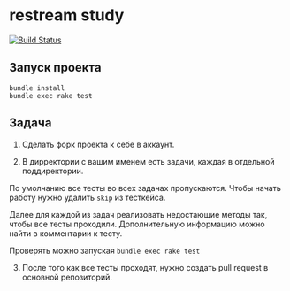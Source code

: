 # restream study

[![Build Status](https://travis-ci.org/Restream/study.svg?branch=master)](https://travis-ci.org/Restream/study)

## Запуск проекта

```
bundle install
bundle exec rake test
```

## Задача

1. Сделать форк проекта к себе в аккаунт.

2. В дирректории с вашим именем есть задачи, каждая в отдельной поддиректории.

  По умолчанию все тесты во всех задачах пропускаются. Чтобы начать работу нужно удалить `skip` из тесткейса.

  Далее для каждой из задач реализовать недостающие методы так, чтобы все тесты проходили. Дополнительную информацию можно найти в комментарии к тесту.
  
  Проверять можно запуская `bundle exec rake test`

3. После того как все тесты проходят, нужно создать pull request в основной репозиторий.
